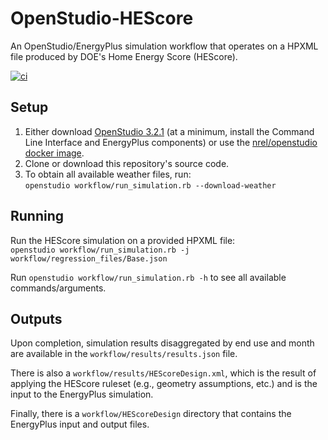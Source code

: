 OpenStudio-HEScore
===============

An OpenStudio/EnergyPlus simulation workflow that operates on a HPXML file produced by DOE's Home Energy Score (HEScore).

[![ci](https://github.com/NREL/OpenStudio-HEScore/workflows/ci/badge.svg)](https://github.com/NREL/OpenStudio-HEScore/actions)

## Setup

1. Either download [OpenStudio 3.2.1](https://github.com/NREL/OpenStudio/releases/tag/v3.2.1) (at a minimum, install the Command Line Interface and EnergyPlus components) or use the [nrel/openstudio docker image](https://hub.docker.com/r/nrel/openstudio).
2. Clone or download this repository's source code. 
3. To obtain all available weather files, run:  
```openstudio workflow/run_simulation.rb --download-weather``` 

## Running

Run the HEScore simulation on a provided HPXML file:  
```openstudio workflow/run_simulation.rb -j workflow/regression_files/Base.json```  

Run `openstudio workflow/run_simulation.rb -h` to see all available commands/arguments.

## Outputs

Upon completion, simulation results disaggregated by end use and month are available in the `workflow/results/results.json` file. 

There is also a `workflow/results/HEScoreDesign.xml`, which is the result of applying the HEScore ruleset (e.g., geometry assumptions, etc.) and is the input to the EnergyPlus simulation.

Finally, there is a `workflow/HEScoreDesign` directory that contains the EnergyPlus input and output files.
